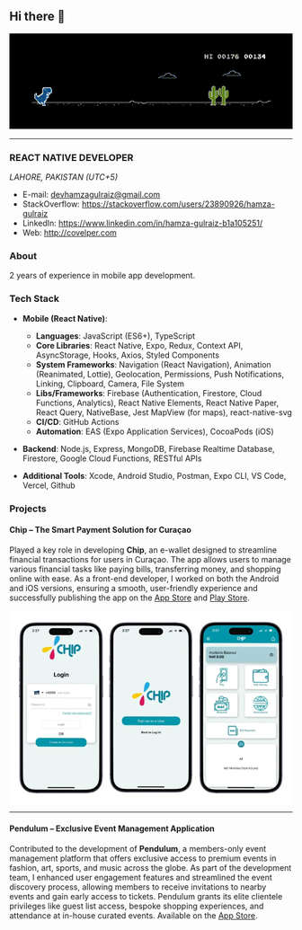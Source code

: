 ## Hi there 👋

<!-- Profile banner -->
<a href="#">
  <picture>
    <img alt="https://covelper.com" src="./img/dino-dark.gif" />
  </picture>
</a>

---

### **REACT NATIVE DEVELOPER**

_LAHORE, PAKISTAN (UTC+5)_

- E-mail: devhamzagulraiz@gmail.com
- StackOverflow: https://stackoverflow.com/users/23890926/hamza-gulraiz
- LinkedIn: https://www.linkedin.com/in/hamza-gulraiz-b1a105251/
- Web: http://covelper.com

### **About**

2 years of experience in mobile app development.

### **Tech Stack**

- **Mobile (React Native)**:

  - **Languages**: JavaScript (ES6+), TypeScript
  - **Core Libraries**: React Native, Expo, Redux, Context API, AsyncStorage, Hooks, Axios, Styled Components
  - **System Frameworks**: Navigation (React Navigation), Animation (Reanimated, Lottie), Geolocation, Permissions, Push Notifications, Linking, Clipboard, Camera, File System
  - **Libs/Frameworks**: Firebase (Authentication, Firestore, Cloud Functions, Analytics), React Native Elements, React Native Paper, React Query, NativeBase, Jest MapView (for maps), react-native-svg
  - **CI/CD**: GitHub Actions
  - **Automation**: EAS (Expo Application Services), CocoaPods (iOS)

- **Backend**: Node.js, Express, MongoDB, Firebase Realtime Database, Firestore, Google Cloud Functions, RESTful APIs

- **Additional Tools**: Xcode, Android Studio, Postman, Expo CLI, VS Code, Vercel, Github

### Projects

#### Chip – The Smart Payment Solution for Curaçao

Played a key role in developing **Chip**, an e-wallet designed to streamline financial transactions for users in Curaçao. The app allows users to manage various financial tasks like paying bills, transferring money, and shopping online with ease. As a front-end developer, I worked on both the Android and iOS versions, ensuring a smooth, user-friendly experience and successfully publishing the app on the [App Store](https://apps.apple.com/us/app/chip-wallet/id6479026465) and [Play Store](https://play.google.com/store/apps/details?id=com.chip.curacao&pli=1).

<div style="background-color: white; padding: 10px; display: flex; flex-wrap: wrap; justify-content: center; gap: 10px;">
  <!-- iOS Images -->
  <img src="./img/ios-1.png" alt="Chip iOS Screenshot 1" width="150px" style="max-width: 100%;">
  <img src="./img/ios-2.png" alt="Chip iOS Screenshot 2" width="150px" style="max-width: 100%;">
  <img src="./img/ios-3.png" alt="Chip iOS Screenshot 3" width="150px" style="max-width: 100%;">
</div>

---

#### Pendulum – Exclusive Event Management Application

Contributed to the development of **Pendulum**, a members-only event management platform that offers exclusive access to premium events in fashion, art, sports, and music across the globe. As part of the development team, I enhanced user engagement features and streamlined the event discovery process, allowing members to receive invitations to nearby events and gain early access to tickets. Pendulum grants its elite clientele privileges like guest list access, bespoke shopping experiences, and attendance at in-house curated events. Available on the [App Store](https://apps.apple.com/us/app/pendulum-members/id6476434974).
